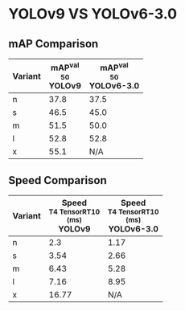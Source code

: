 ---
---

# YOLOv9 VS YOLOv6-3.0

## mAP Comparison

| **Variant** | <center><span style='width: 400px;'>**mAP<sup>val<br>50**<br>**YOLOv9**</span></center> | <center><span style='width: 400px;'>**mAP<sup>val<br>50**<br>**YOLOv6-3.0**</span></center> |
| ----------- | --------------------------------------------------------------------------------------- | ------------------------------------------------------------------------------------------- |
| n           | 37.8                                                                                    | 37.5                                                                                        |
| s           | 46.5                                                                                    | 45.0                                                                                        |
| m           | 51.5                                                                                    | 50.0                                                                                        |
| l           | 52.8                                                                                    | 52.8                                                                                        |
| x           | 55.1                                                                                    | N/A                                                                                         |

## Speed Comparison

| **Variant** | <center><span style='width: 200px;'>**Speed**<br><sup>T4 TensorRT10<br>(ms)</sup><br>**YOLOv9**</span></center> | <center><span style='width: 200px;'>**Speed**<br><sup>T4 TensorRT10<br>(ms)</sup><br>**YOLOv6-3.0**</span></center> |
| ----------- | --------------------------------------------------------------------------------------------------------------- | ------------------------------------------------------------------------------------------------------------------- |
| n           | 2.3                                                                                                             | 1.17                                                                                                                |
| s           | 3.54                                                                                                            | 2.66                                                                                                                |
| m           | 6.43                                                                                                            | 5.28                                                                                                                |
| l           | 7.16                                                                                                            | 8.95                                                                                                                |
| x           | 16.77                                                                                                           | N/A                                                                                                                 |
